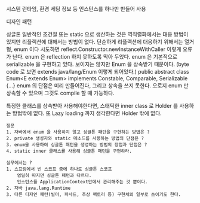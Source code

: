 
시스템 런타임, 환경 세팅 정보 등
인스턴스를 하나만 만들어 사용

디자인 패턴

싱글톤
일반적인 조건절 또는 static 으로 생산하는 것은 역직렬화에서는 대응 방법이 있지만 리플랙션에 대해서는 방법이 없다.
단순하게 리플랙션에 대응하기 위해서는 열거형, enum 이다
시도하면 reflect.Constructor.newInstanceWithCaller 이렇게 오류가 난다.
enum 은 reflection 하지 못하도록 막아 두었다.
enum 은 기본적으로 serializable 을 구현하고 있다. 보이지는 않지만 Enum 을 상속받기 때문이다. (byte code 로 보면 extends java/lang/Enum 이렇게 되어있다.)
    public abstract class Enum<E extends Enum<E>> implements Constable, Comparable<E>, Serializable {...}
enum 의 단점은 미리 만들어진다, 그리고 상속을 쓰지 못한다. 오로지 enum 만 상속할 수 있으며 그것도 compile 할 때 가능하다.

특정한 클래스를 상속받아 사용해야한다면, 스태틱한 inner class 로 Holder 를 사용하는 방법밖에 없다. 또 Lazy loading 까지 생각한다면 Holder 밖에 없다.

	질문
	1. 자바에서 enum 을 사용하지 않고 싱글톤 패턴을 구현하는 방법은 ?
	2. private 생성자와 static 메소드를 사용하는 방법의 단점은 ?
	3. enum을 사용하여 싱글톤 패턴을 생성하는 방법의 장점과 단점은 ?
	4. static inner 클래스를 사용해 싱글톤 패턴을 구현하라.

	실무에서는 ?
	1. 스프링에서 빈 스코프 중에 하나로 싱글톤 스코프
		엄밀히 따지면 싱글톤 패턴과 다르다.
		인스턴스를 ApplicationContext안에서 관리해주는 것 뿐이다.
	2. 자바 java.lang.Runtime
	3. 다른 디자인 패턴(빌더, 파사드, 추상 팩토리 등) 구현체의 일부로 쓰이기도 한다.